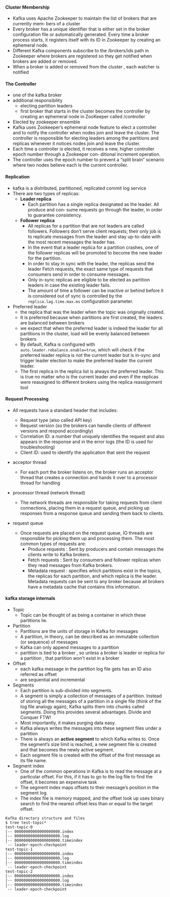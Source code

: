#### Cluster Membership

- Kafka uses Apache Zookeeper to maintain the list of brokers that are currently mem‐ bers of a cluster
- Every broker has a unique identifier that is either set in the broker configuration file or automatically generated. Every time a broker process starts, it registers itself with its ID in Zookeeper by creating an ephemeral node.
- Different Kafka components subscribe to the /brokers/ids path in Zookeeper where brokers are registered so they get notified when brokers are added or removed.
- When a broker is added or removed from the cluster , each watcher is notified

#### The Controller

- one of the kafka broker
- additional responsibility
  - electing partition leaders
  -  first broker that starts in the cluster becomes the controller by creating an ephemeral node in ZooKeeper called /controller
- Elected by zookeeper ensemble
- Kafka uses Zookeeper’s ephemeral node feature to elect a controller and to notify the controller when nodes join and leave the cluster. The controller is responsible for electing leaders among the partitions and replicas whenever it notices nodes join and leave the cluster.
- Each time a controller is elected, it receives a new, higher controller epoch number through a Zookeeper con‐ ditional increment operation.
- The controller uses the epoch number to prevent a “split brain” scenario where two nodes believe each is the current controller.


#### Replication

- kafka is a distributed, partitioned, replicated commit log service
- There are two types of replicas:
  - **Leader replica**
    - Each partition has a single replica designated as the leader. All produce and con‐ sume requests go through the leader, in order to guarantee consistency.
  - **Follower replica**
    - All replicas for a partition that are not leaders are called followers. Followers don’t serve client requests; their only job is to replicate messages from the leader and stay up-to-date with the most recent messages the leader has.
    - In the event that a leader replica for a partition crashes, one of the follower replicas will be promoted to become the new leader for the partition.
    - In order to stay in sync with the leader, the replicas send the leader Fetch requests, the exact same type of requests that consumers send in order to consume messages.
    - Only in-sync replicas are eligible to be elected as partition leaders in case the existing leader fails.
    - The amount of time a follower can be inactive or behind before it is considered out of sync is controlled by the `replica.lag.time.max.ms` configuration parameter.
- Preferred leader
  - the replica that was the leader when the topic was originally created.
  -  It is preferred because when partitions are first created, the leaders are balanced between brokers
  - we expect that when the preferred leader is indeed the leader for all partitions in the cluster, load will be evenly balanced between brokers
  - By default, Kafka is configured with `auto.leader.rebalance.enable=true`, which will check if the preferred leader replica is not the current leader but is in-sync and trigger leader election to make the preferred leader the current leader.
  - The first replica in the replica list is always the preferred leader. This is true no matter who is the current leader and even if the replicas were reassigned to different brokers using the replica reassignment tool


#### Request Processing

- All requests have a standard header that includes:
  - Request type (also called API key)
  - Request version (so the brokers can handle clients of different versions and respond accordingly)
  - Correlation ID: a number that uniquely identifies the request and also appears in the response and in the error logs (the ID is used for troubleshooting)
  - Client ID: used to identify the application that sent the request

- acceptor thread
  - For each port the broker listens on, the broker runs an acceptor thread that creates a connection and hands it over to a processor thread for handling
- processor thread (network thread)
  - The network threads are responsible for taking requests from client connections, placing them in a request queue, and picking up responses from a response queue and sending them back to clients.
- request queue
  - Once requests are placed on the request queue, IO threads are responsible for picking them up and processing them. The most common types of requests are:
    - Produce requests : Sent by producers and contain messages the clients write to Kafka brokers.
    - Fetch requests : Sent by consumers and follower replicas when they read messages from Kafka brokers.
    - Metadata request : specifies which partitions exist in the topics, the replicas for each partition, and which replica is the leader. Metadata requests can be sent to any broker because all brokers have a metadata cache that contains this information.

#### kafka storage internals

- Topic
  - Topic can be thought of as being a container in which these partitions lie.
- Partition
  - Partitions are the units of storage in Kafka for messages
  - A partition, in theory, can be described as an immutable collection (or sequence) of messages
  - Kafka can only append messages to a partition
  - partition is tied to a broker , so unless a broker is leader or replica for a partition , that partition won't exist in a broker
- Offset
  - each kafka message in the partition log file gets has an ID also referred as offset
  - are sequential and incremental
- Segments
  - Each partition is sub-divided into segments.
  - A segment is simply a collection of messages of a partition. Instead of storing all the messages of a partition in a single file (think of the log file analogy again), Kafka splits them into chunks called segments. Doing this provides several advantages. Divide and Conquer FTW!
  - Most importantly, it makes purging data easy.
  - Kafka always writes the messages into these segment files under a partition
  - There is always an **active segment** to which Kafka writes to. Once the segment’s size limit is reached, a new segment file is created and that becomes the newly active segment.
  - Each segment file is created with the offset of the first message as its file name.
- Segment index
  - One of the common operations in Kafka is to read the message at a particular offset. For this, if it has to go to the log file to find the offset, it becomes an expensive task
  - The segment index maps offsets to their message’s position in the segment log.
  - The index file is memory mapped, and the offset look up uses binary search to find the nearest offset less than or equal to the target offset.


```
Kafka directory structure and files
$ tree test-topic*
test-topic-0
|-- 00000000000000000000.index
|-- 00000000000000000000.log
|-- 00000000000000000000.timeindex
`-- leader-epoch-checkpoint
test-topic-1
|-- 00000000000000000000.index
|-- 00000000000000000000.log
|-- 00000000000000000000.timeindex
`-- leader-epoch-checkpoint
test-topic-2
|-- 00000000000000000000.index
|-- 00000000000000000000.log
|-- 00000000000000000000.timeindex
`-- leader-epoch-checkpoint
```
